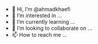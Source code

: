 - 👋 Hi, I’m @ahmadkhaefi
- 👀 I’m interested in ...
- 🌱 I’m currently learning ...
- 💞️ I’m looking to collaborate on ...
- 📫 How to reach me ...

<!---
ahmadkhaefi/ahmadkhaefi is a ✨ special ✨ repository because its `README.md` (this file) appears on your GitHub profile.
You can click the Preview link to take a look at your changes.
--->
